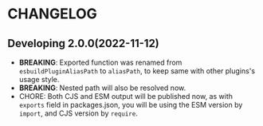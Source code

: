 # CHANGELOG

## Developing 2.0.0(2022-11-12)

- **BREAKING**: Exported function was renamed from `esbuildPluginAliasPath` to `aliasPath`, to keep same with other plugins's usage style.
- **BREAKING**: Nested path will also be resolved now.
- CHORE: Both CJS and ESM output will be published now, as with `exports` field in packages.json, you will be using the ESM version by `import`, and CJS version by `require`.
